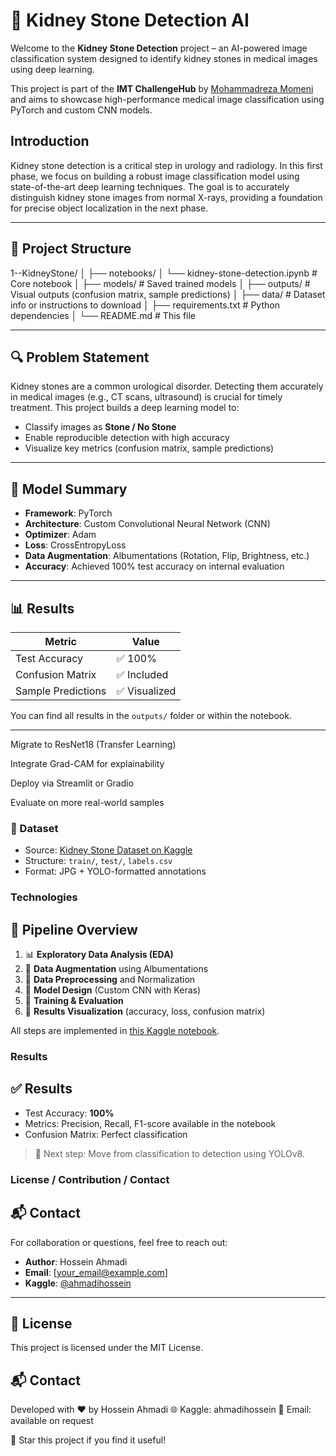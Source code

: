 # 🧠 Kidney Stone Detection AI

Welcome to the **Kidney Stone Detection** project – an AI-powered image classification system designed to identify kidney stones in medical images using deep learning.

This project is part of the **IMT ChallengeHub** by [Mohammadreza Momeni](https://github.com/MrezaMomeni) and aims to showcase high-performance medical image classification using PyTorch and custom CNN models.

## Introduction

Kidney stone detection is a critical step in urology and radiology. In this first phase, we focus on building a robust image classification model using state-of-the-art deep learning techniques. The goal is to accurately distinguish kidney stone images from normal X-rays, providing a foundation for precise object localization in the next phase.

---

## 📂 Project Structure
1--KidneyStone/
│
├── notebooks/
│ └── kidney-stone-detection.ipynb # Core notebook
│
├── models/ # Saved trained models
│
├── outputs/ # Visual outputs (confusion matrix, sample predictions)
│
├── data/ # Dataset info or instructions to download
│
├── requirements.txt # Python dependencies
│
└── README.md # This file


---

## 🔍 Problem Statement

Kidney stones are a common urological disorder. Detecting them accurately in medical images (e.g., CT scans, ultrasound) is crucial for timely treatment. This project builds a deep learning model to:

- Classify images as **Stone / No Stone**
- Enable reproducible detection with high accuracy
- Visualize key metrics (confusion matrix, sample predictions)

---

## 🧠 Model Summary

- **Framework**: PyTorch
- **Architecture**: Custom Convolutional Neural Network (CNN)
- **Optimizer**: Adam
- **Loss**: CrossEntropyLoss
- **Data Augmentation**: Albumentations (Rotation, Flip, Brightness, etc.)
- **Accuracy**: Achieved 100% test accuracy on internal evaluation

---

## 📊 Results

| Metric            | Value       |
|-------------------|-------------|
| Test Accuracy     | ✅ 100%     |
| Confusion Matrix  | ✅ Included |
| Sample Predictions| ✅ Visualized |

You can find all results in the `outputs/` folder or within the notebook.

---


 Migrate to ResNet18 (Transfer Learning)

 Integrate Grad-CAM for explainability

 Deploy via Streamlit or Gradio

 Evaluate on more real-world samples

### 📂 Dataset

- Source: [Kidney Stone Dataset on Kaggle](https://www.kaggle.com/datasets/mansoordaku/urinary-tract-stone-detection-and-classification)
- Structure: `train/`, `test/`, `labels.csv`
- Format: JPG + YOLO-formatted annotations

### Technologies
## 🔄 Pipeline Overview

1. 📊 **Exploratory Data Analysis (EDA)**
2. 🧪 **Data Augmentation** using Albumentations
3. 🧹 **Data Preprocessing** and Normalization
4. 🧠 **Model Design** (Custom CNN with Keras)
5. 🎯 **Training & Evaluation**
6. 🧾 **Results Visualization** (accuracy, loss, confusion matrix)

All steps are implemented in [this Kaggle notebook](https://www.kaggle.com/code/ahmadihossein/kidney-stone-detection).

### Results
## ✅ Results
- Test Accuracy: **100%**
- Metrics: Precision, Recall, F1-score available in the notebook
- Confusion Matrix: Perfect classification

> 📌 Next step: Move from classification to detection using YOLOv8.

### License / Contribution / Contact
## 📬 Contact
For collaboration or questions, feel free to reach out:
- **Author**: Hossein Ahmadi
- **Email**: [your_email@example.com]
- **Kaggle**: [@ahmadihossein](https://www.kaggle.com/ahmadihossein)

---

## 📄 License
This project is licensed under the MIT License.

## 📬 Contact
Developed with ❤️ by Hossein Ahmadi
🌐 Kaggle: ahmadihossein
📧 Email: available on request

🌟 Star this project if you find it useful!
